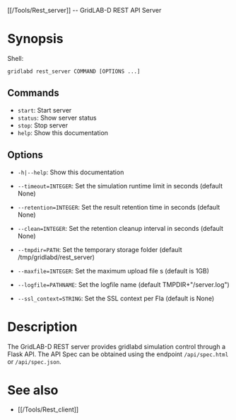 [[/Tools/Rest_server]] -- GridLAB-D REST API Server

# Synopsis

Shell:
~~~
gridlabd rest_server COMMAND [OPTIONS ...] 
~~~

## Commands

  * `start`: Start server
  * `status`: Show server status
  * `stop`: Stop server
  * `help`: Show this documentation

## Options

  * `-h|--help`: Show this documentation

  * `--timeout=INTEGER`: Set the simulation runtime limit in seconds (default None)

  * `--retention=INTEGER`: Set the result retention time in seconds (default None)

  * `--clean=INTEGER`: Set the retention cleanup interval in seconds (default None)

  * `--tmpdir=PATH`: Set the temporary storage folder (default /tmp/gridlabd/rest_server)

  * `--maxfile=INTEGER`: Set the maximum upload file s (default is 1GB)

  * `--logfile=PATHNAME`: Set the logfile name (default TMPDIR+"/server.log")

  * `--ssl_context=STRING`: Set the SSL context per Fla (default is None) 

# Description

The GridLAB-D REST server provides gridlabd simulation control through a Flask API. The API Spec can be obtained using the endpoint `/api/spec.html` or `/api/spec.json`.

# See also

* [[/Tools/Rest_client]]
